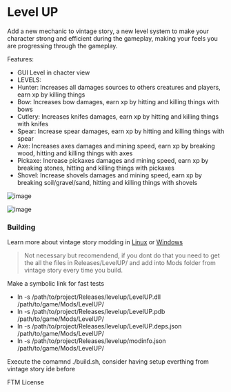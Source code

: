 # Level UP
Add a new mechanic to vintage story, a new level system to make your character strong and efficient during the gameplay, making your feels you are progressing through the gameplay.

Features:
- GUI Level in chacter view
- LEVELS:
- Hunter: Increases all damages sources to others creatures and players, earn xp by killing things
- Bow: Increases bow damages, earn xp by hitting and killing things with bows
- Cutlery: Increases knifes damages, earn xp by hitting and killing things with knifes
- Spear: Increase spear damages, earn xp by hitting and killing things with spear
- Axe: Increases axes damages and mining speed, earn xp by breaking wood, hitting and killing things with axes
- Pickaxe: Increase pickaxes damages and mining speed, earn xp by breaking stones, hitting and killing things with pickaxes
- Shovel: Increase shovels damages and mining speed, earn xp by breaking soil/gravel/sand, hitting and killing things with shovels

![image](https://github.com/LeandroTheDev/level_up/assets/106118473/27de8daf-7b07-464d-9d3b-a108c40bac78)

![image](https://github.com/LeandroTheDev/level_up/assets/106118473/395a7d12-62e8-4a88-9faa-797d3a561826)


### Building
Learn more about vintage story modding in [Linux](https://github.com/LeandroTheDev/arch_linux/wiki/Games#vintage-story-modding) or [Windows](https://wiki.vintagestory.at/index.php/Modding:Setting_up_your_Development_Environment)

> Not necessary but recomendend, if you dont do that you need to get the all the files in Releases/LevelUP/ and add into Mods folder from vintage story every time you build.

Make a symbolic link for fast tests
- ln -s /path/to/project/Releases/levelup/LevelUP.dll /path/to/game/Mods/LevelUP/
- ln -s /path/to/project/Releases/levelup/LevelUP.pdb /path/to/game/Mods/LevelUP/
- ln -s /path/to/project/Releases/levelup/LevelUP.deps.json /path/to/game/Mods/LevelUP/
- ln -s /path/to/project/Releases/levelup/modinfo.json /path/to/game/Mods/LevelUP/

Execute the comamnd ./build.sh, consider having setup everthing from vintage story ide before

FTM License
